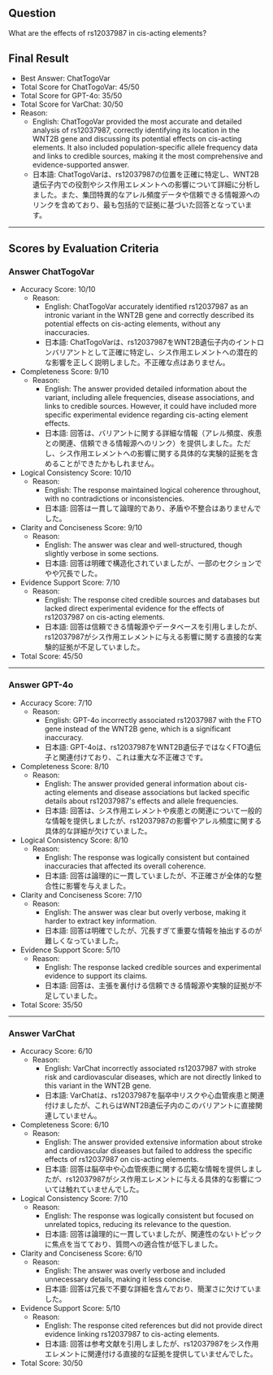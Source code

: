 ## Question

What are the effects of rs12037987 in cis-acting elements?

## Final Result

- Best Answer: ChatTogoVar
- Total Score for ChatTogoVar: 45/50
- Total Score for GPT-4o: 35/50
- Total Score for VarChat: 30/50
- Reason:
  - English: ChatTogoVar provided the most accurate and detailed analysis of rs12037987, correctly identifying its location in the WNT2B gene and discussing its potential effects on cis-acting elements. It also included population-specific allele frequency data and links to credible sources, making it the most comprehensive and evidence-supported answer.
  - 日本語: ChatTogoVarは、rs12037987の位置を正確に特定し、WNT2B遺伝子内での役割やシス作用エレメントへの影響について詳細に分析しました。また、集団特異的なアレル頻度データや信頼できる情報源へのリンクを含めており、最も包括的で証拠に基づいた回答となっています。

---

## Scores by Evaluation Criteria

### Answer ChatTogoVar
- Accuracy Score: 10/10
  - Reason: 
    - English: ChatTogoVar accurately identified rs12037987 as an intronic variant in the WNT2B gene and correctly described its potential effects on cis-acting elements, without any inaccuracies.
    - 日本語: ChatTogoVarは、rs12037987をWNT2B遺伝子内のイントロンバリアントとして正確に特定し、シス作用エレメントへの潜在的な影響を正しく説明しました。不正確な点はありません。
- Completeness Score: 9/10
  - Reason: 
    - English: The answer provided detailed information about the variant, including allele frequencies, disease associations, and links to credible sources. However, it could have included more specific experimental evidence regarding cis-acting element effects.
    - 日本語: 回答は、バリアントに関する詳細な情報（アレル頻度、疾患との関連、信頼できる情報源へのリンク）を提供しました。ただし、シス作用エレメントへの影響に関する具体的な実験的証拠を含めることができたかもしれません。
- Logical Consistency Score: 10/10
  - Reason: 
    - English: The response maintained logical coherence throughout, with no contradictions or inconsistencies.
    - 日本語: 回答は一貫して論理的であり、矛盾や不整合はありませんでした。
- Clarity and Conciseness Score: 9/10
  - Reason: 
    - English: The answer was clear and well-structured, though slightly verbose in some sections.
    - 日本語: 回答は明確で構造化されていましたが、一部のセクションでやや冗長でした。
- Evidence Support Score: 7/10
  - Reason: 
    - English: The response cited credible sources and databases but lacked direct experimental evidence for the effects of rs12037987 on cis-acting elements.
    - 日本語: 回答は信頼できる情報源やデータベースを引用しましたが、rs12037987がシス作用エレメントに与える影響に関する直接的な実験的証拠が不足していました。
- Total Score: 45/50

---

### Answer GPT-4o
- Accuracy Score: 7/10
  - Reason: 
    - English: GPT-4o incorrectly associated rs12037987 with the FTO gene instead of the WNT2B gene, which is a significant inaccuracy.
    - 日本語: GPT-4oは、rs12037987をWNT2B遺伝子ではなくFTO遺伝子と関連付けており、これは重大な不正確さです。
- Completeness Score: 8/10
  - Reason: 
    - English: The answer provided general information about cis-acting elements and disease associations but lacked specific details about rs12037987's effects and allele frequencies.
    - 日本語: 回答は、シス作用エレメントや疾患との関連について一般的な情報を提供しましたが、rs12037987の影響やアレル頻度に関する具体的な詳細が欠けていました。
- Logical Consistency Score: 8/10
  - Reason: 
    - English: The response was logically consistent but contained inaccuracies that affected its overall coherence.
    - 日本語: 回答は論理的に一貫していましたが、不正確さが全体的な整合性に影響を与えました。
- Clarity and Conciseness Score: 7/10
  - Reason: 
    - English: The answer was clear but overly verbose, making it harder to extract key information.
    - 日本語: 回答は明確でしたが、冗長すぎて重要な情報を抽出するのが難しくなっていました。
- Evidence Support Score: 5/10
  - Reason: 
    - English: The response lacked credible sources and experimental evidence to support its claims.
    - 日本語: 回答は、主張を裏付ける信頼できる情報源や実験的証拠が不足していました。
- Total Score: 35/50

---

### Answer VarChat
- Accuracy Score: 6/10
  - Reason: 
    - English: VarChat incorrectly associated rs12037987 with stroke risk and cardiovascular diseases, which are not directly linked to this variant in the WNT2B gene.
    - 日本語: VarChatは、rs12037987を脳卒中リスクや心血管疾患と関連付けましたが、これらはWNT2B遺伝子内のこのバリアントに直接関連していません。
- Completeness Score: 6/10
  - Reason: 
    - English: The answer provided extensive information about stroke and cardiovascular diseases but failed to address the specific effects of rs12037987 on cis-acting elements.
    - 日本語: 回答は脳卒中や心血管疾患に関する広範な情報を提供しましたが、rs12037987がシス作用エレメントに与える具体的な影響については触れていませんでした。
- Logical Consistency Score: 7/10
  - Reason: 
    - English: The response was logically consistent but focused on unrelated topics, reducing its relevance to the question.
    - 日本語: 回答は論理的に一貫していましたが、関連性のないトピックに焦点を当てており、質問への適合性が低下しました。
- Clarity and Conciseness Score: 6/10
  - Reason: 
    - English: The answer was overly verbose and included unnecessary details, making it less concise.
    - 日本語: 回答は冗長で不要な詳細を含んでおり、簡潔さに欠けていました。
- Evidence Support Score: 5/10
  - Reason: 
    - English: The response cited references but did not provide direct evidence linking rs12037987 to cis-acting elements.
    - 日本語: 回答は参考文献を引用しましたが、rs12037987をシス作用エレメントに関連付ける直接的な証拠を提供していませんでした。
- Total Score: 30/50